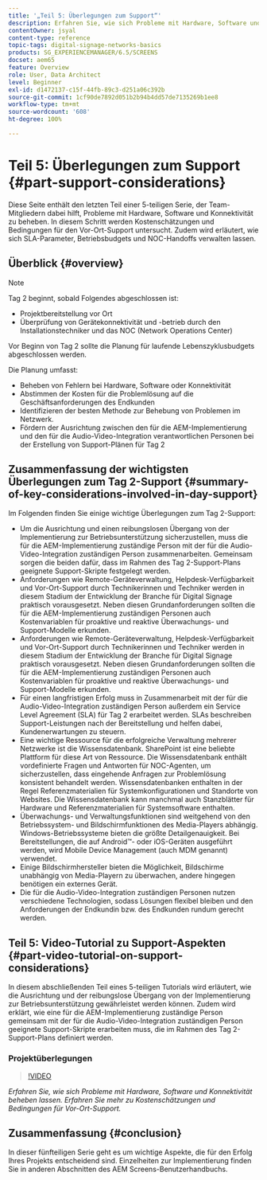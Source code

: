 ```yaml
---
title: '„Teil 5: Überlegungen zum Support“'
description: Erfahren Sie, wie sich Probleme mit Hardware, Software und Konnektivität beheben lassen. Erfahren Sie mehr zu Kostenschätzungen und Bedingungen für Vor-Ort-Support. Zudem wird erläutert, wie sich SLA-Parameter, Betriebsbudgets und NOC-Handoffs verwalten lassen.
contentOwner: jsyal
content-type: reference
topic-tags: digital-signage-networks-basics
products: SG_EXPERIENCEMANAGER/6.5/SCREENS
docset: aem65
feature: Overview
role: User, Data Architect
level: Beginner
exl-id: d1472137-c15f-44fb-89c3-d251a06c392b
source-git-commit: 1cf90de7892d051b2b94b4dd57de7135269b1ee8
workflow-type: tm+mt
source-wordcount: '608'
ht-degree: 100%

---
```


# Teil 5: Überlegungen zum Support {#part-support-considerations}

Diese Seite enthält den letzten Teil einer 5-teiligen Serie, der Team-Mitgliedern dabei hilft, Probleme mit Hardware, Software und Konnektivität zu beheben. In diesem Schritt werden Kostenschätzungen und Bedingungen für den Vor-Ort-Support untersucht. Zudem wird erläutert, wie sich SLA-Parameter, Betriebsbudgets und NOC-Handoffs verwalten lassen.

## Überblick {#overview}

>[!NOTE]
>
>Tag 2 beginnt, sobald Folgendes abgeschlossen ist:
>
>* Projektbereitstellung vor Ort
>* Überprüfung von Gerätekonnektivität und -betrieb durch den Installationstechniker und das NOC (Network Operations Center)
>
>Vor Beginn von Tag 2 sollte die Planung für laufende Lebenszyklusbudgets abgeschlossen werden.

Die Planung umfasst:

* Beheben von Fehlern bei Hardware, Software oder Konnektivität
* Abstimmen der Kosten für die Problemlösung auf die Geschäftsanforderungen des Endkunden
* Identifizieren der besten Methode zur Behebung von Problemen im Netzwerk.
* Fördern der Ausrichtung zwischen den für die AEM-Implementierung und den für die Audio-Video-Integration verantwortlichen Personen bei der Erstellung von Support-Plänen für Tag 2

## Zusammenfassung der wichtigsten Überlegungen zum Tag 2-Support {#summary-of-key-considerations-involved-in-day-support}

Im Folgenden finden Sie einige wichtige Überlegungen zum Tag 2-Support:

* Um die Ausrichtung und einen reibungslosen Übergang von der Implementierung zur Betriebsunterstützung sicherzustellen, muss die für die AEM-Implementierung zuständige Person mit der für die Audio-Video-Integration zuständigen Person zusammenarbeiten. Gemeinsam sorgen die beiden dafür, dass im Rahmen des Tag 2-Support-Plans geeignete Support-Skripte festgelegt werden.
* Anforderungen wie Remote-Geräteverwaltung, Helpdesk-Verfügbarkeit und Vor-Ort-Support durch Technikerinnen und Techniker werden in diesem Stadium der Entwicklung der Branche für Digital Signage praktisch vorausgesetzt. Neben diesen Grundanforderungen sollten die für die AEM-Implementierung zuständigen Personen auch Kostenvariablen für proaktive und reaktive Überwachungs- und Support-Modelle erkunden.
* Anforderungen wie Remote-Geräteverwaltung, Helpdesk-Verfügbarkeit und Vor-Ort-Support durch Technikerinnen und Techniker werden in diesem Stadium der Entwicklung der Branche für Digital Signage praktisch vorausgesetzt. Neben diesen Grundanforderungen sollten die für die AEM-Implementierung zuständigen Personen auch Kostenvariablen für proaktive und reaktive Überwachungs- und Support-Modelle erkunden.
* Für einen langfristigen Erfolg muss in Zusammenarbeit mit der für die Audio-Video-Integration zuständigen Person außerdem ein Service Level Agreement (SLA) für Tag 2 erarbeitet werden. SLAs beschreiben Support-Leistungen nach der Bereitstellung und helfen dabei, Kundenerwartungen zu steuern.
* Eine wichtige Ressource für die erfolgreiche Verwaltung mehrerer Netzwerke ist die Wissensdatenbank. SharePoint ist eine beliebte Plattform für diese Art von Ressource. Die Wissensdatenbank enthält vordefinierte Fragen und Antworten für NOC-Agenten, um sicherzustellen, dass eingehende Anfragen zur Problemlösung konsistent behandelt werden. Wissensdatenbanken enthalten in der Regel Referenzmaterialien für Systemkonfigurationen und Standorte von Websites. Die Wissensdatenbank kann manchmal auch Stanzblätter für Hardware und Referenzmaterialien für Systemsoftware enthalten.
* Überwachungs- und Verwaltungsfunktionen sind weitgehend von den Betriebssystem- und Bildschirmfunktionen des Media-Players abhängig. Windows-Betriebssysteme bieten die größte Detailgenauigkeit. Bei Bereitstellungen, die auf Android™- oder iOS-Geräten ausgeführt werden, wird Mobile Device Management (auch MDM genannt) verwendet.
* Einige Bildschirmhersteller bieten die Möglichkeit, Bildschirme unabhängig von Media-Playern zu überwachen, andere hingegen benötigen ein externes Gerät.
* Die für die Audio-Video-Integration zuständigen Personen nutzen verschiedene Technologien, sodass Lösungen flexibel bleiben und den Anforderungen der Endkundin bzw. des Endkunden rundum gerecht werden.

## Teil 5: Video-Tutorial zu Support-Aspekten {#part-video-tutorial-on-support-considerations}

In diesem abschließenden Teil eines 5-teiligen Tutorials wird erläutert, wie die Ausrichtung und der reibungslose Übergang von der Implementierung zur Betriebsunterstützung gewährleistet werden können. Zudem wird erklärt, wie eine für die AEM-Implementierung zuständige Person gemeinsam mit der für die Audio-Video-Integration zuständigen Person geeignete Support-Skripte erarbeiten muss, die im Rahmen des Tag 2-Support-Plans definiert werden.

### Projektüberlegungen

>[!VIDEO](https://video.tv.adobe.com/v/28383)

*Erfahren Sie, wie sich Probleme mit Hardware, Software und Konnektivität beheben lassen. Erfahren Sie mehr zu Kostenschätzungen und Bedingungen für Vor-Ort-Support.*

## Zusammenfassung {#conclusion}

In dieser fünfteiligen Serie geht es um wichtige Aspekte, die für den Erfolg Ihres Projekts entscheidend sind. Einzelheiten zur Implementierung finden Sie in anderen Abschnitten des AEM Screens-Benutzerhandbuchs.
